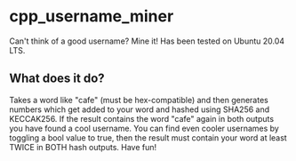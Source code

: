 # cpp_username_miner
Can't think of a good username? Mine it! Has been tested on Ubuntu 20.04 LTS.

## What does it do? 

Takes a word like "cafe" (must be hex-compatible) and then generates numbers which get added to your word and hashed using SHA256 and KECCAK256. If the result contains the word "cafe" again in both outputs you have found a cool username. You can find even cooler usernames by toggling a bool value to true, then the result must contain your word at least TWICE in BOTH hash outputs. Have fun!
